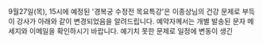9월27일(목), 15시에 예정된 '경복궁 수정전 목요특강'은 이종상님의 건강 문제로 부득이 강사가 아래와 같이 변경되었음을 알려드립니다. 예약자께서는 개별 발송된 문자 메세지와 이메일을 확인하시기 바랍니다. 예기치 못한 문제로 일정에 변동이 생긴